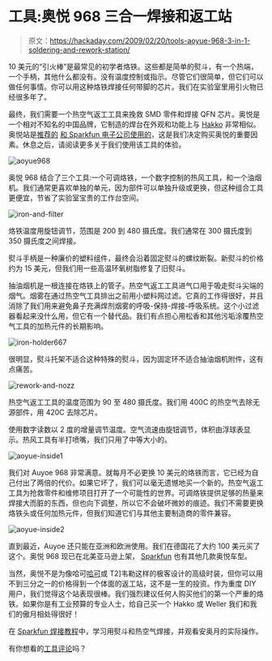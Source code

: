 # 工具:奥悦 968 三合一焊接和返工站

> 原文：<https://hackaday.com/2009/02/20/tools-aoyue-968-3-in-1-soldering-and-rework-station/>

10 美元的“引火棒”是最常见的初学者烙铁。这些都是简单的熨斗，有一个热端，一个手柄，其他什么都没有。没有温度控制或指示。尽管它们很简单，但它们可以做任何事情。你可以用这种烙铁焊接任何带脚的芯片。我们在实验室里用引火物已经很多年了。

最终，我们需要一个热空气返工工具来挽救 SMD 零件和焊接 QFN 芯片。奥悦是一个相对不知名的中国品牌，它制造的焊台在外观和功能上与 [Hakko](http://www.hakkousa.com/products.asp?CID=51) 非常相似。奥悦站是[推荐的](http://www.sparkfun.com/commerce/tutorial_info.php?tutorials_id=36&page=1) [和 Sparkfun 电子公司使用的](http://www.sparkfun.com/commerce/tutorial_info.php?tutorials_id=36&page=1)，这是我们决定购买奥悦的重要因素。休息之后，请阅读更多关于我们使用该工具的体验。

![aoyue968](img/1dcf59f3fd66994a481c57a4132f8f4e.png "aoyue968")

奥悦 968 结合了三个工具:一个可调烙铁，一个数字控制的热风工具，和一个油烟机。我们通常更喜欢单独的单元，因为部件可以单独升级或更换，但这种组合工具更便宜，节省了实验室宝贵的工作台空间。

![iron-and-filter](img/1460b88b30f3460f89afa8547ee82c54.png "iron-and-filter")

烙铁温度用旋钮调节，范围是 200 到 480 摄氏度。我们通常在 300 摄氏度到 350 摄氏度之间焊接。

熨斗手柄是一种廉价的塑料组件，最终会沿着固定熨斗的螺纹断裂。新熨斗的价格约为 15 美元，但我们用一些高温环氧树脂修复了旧熨斗。

抽油烟机是一根连接在烙铁上的管子。热空气返工工具进气口用于吸走熨斗尖端的烟气。烟雾在通过热空气工具排出之前用小塑料网过滤。它真的工作得很好，并且消除了我们用来避免鼻子充满焊剂烟雾的呼吸-保持-焊接-呼吸系统。这个小过滤器看起来没什么用，但它有一个替代品。我们有点担心用松香和其他污垢涂覆热空气工具的加热元件的长期影响。

![iron-holder667](img/c28de12c6ba6d6fac619ddd711a954f9.png "iron-holder667")

很明显，熨斗托架不适合这种特殊的熨斗，因为固定环不适合抽油烟机附件，这有点痛苦。

![rework-and-nozz](img/518032117630ddf6a0b4037b5ab75317.png "rework-and-nozz")

热空气返工工具的温度范围为 90 至 480 摄氏度。我们用 400C 的热空气去除无源部件，用 420C 去除芯片。

使用数字读数以 2 度的增量调节温度。空气流速由旋钮调节，体积由浮球表显示。热风工具有半打喷嘴，我们只用了中等大小的。

![aoyue-inside1](img/934ff51236666ce38e5bdb6a163a0ed2.png "aoyue-inside1")

我们对 Auyoe 968 非常满意。就每月不必更换 10 美元的烙铁而言，它已经为自己付出了两倍的代价。如果它坏了，我们可以毫无遗憾地买一个新的。热空气返工工具为抢救零件和维修项目打开了一个可能性的世界。可调烙铁提供足够的热量来焊接大而脏的东西，但也向下调整，所以它不会破坏微妙的痕迹。我们不需要更换烙铁头或任何加热元件，但我们知道它们与其他主要制造商的零件兼容。

![aoyue-inside2](img/d3ef4ebaef73dc9ebc14306aee0667c2.png "aoyue-inside2")

直到最近，Auyoe 还只能在亚洲和欧洲使用。我们在德国花了大约 100 美元买了这个。奥悦 968 现已在北美亚马逊上架， [Sparkfun](http://www.sparkfun.com/commerce/categories.php?c=48) 也有其他几款奥悦车型。

当然，奥悦不是为像哈可[哈可](http://www.hakko.com/)或 T2]韦勒这样的极客设计的高级时装，但你可以用不到三分之一的价格得到一个体面的返工站，这不是一生的投资。作为重度 DIY 用户，我们觉得这个站表现很棒。我们强烈建议任何人购买他们的第一个严重的烙铁。如果你是有工业预算的专业人士，给自己买一个 Hakko 或 Weller 我们和我们的傲月相处得很好！

在 [Sparkfun 焊接教程](http://www.sparkfun.com/commerce/tutorial_info.php?tutorials_id=36&page=1)中，学习用熨斗和热空气焊接，并观看安奥月的实际操作。

有你想看的[工具评论](http://hackaday.com/category/reviews/)吗？